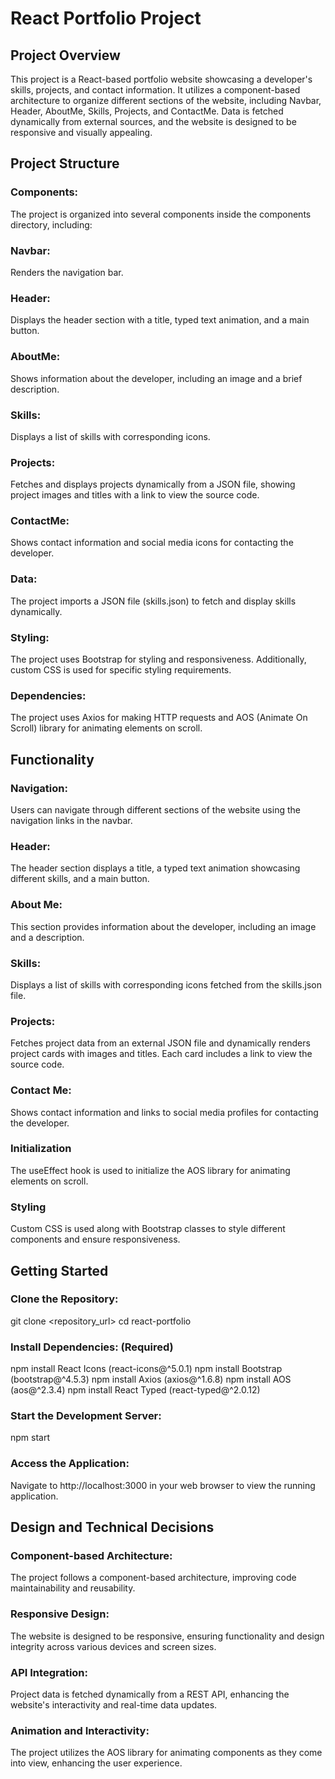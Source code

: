 # React Portfolio Project

## Project Overview
This project is a React-based portfolio website showcasing a developer's skills, projects, and contact information. It utilizes a component-based architecture to organize different sections of the website, including Navbar, Header, AboutMe, Skills, Projects, and ContactMe. Data is fetched dynamically from external sources, and the website is designed to be responsive and visually appealing.

## Project Structure
### Components: 
The project is organized into several components inside the components directory, including:
### Navbar: 
Renders the navigation bar.
### Header: 
Displays the header section with a title, typed text animation, and a main button.
### AboutMe: 
Shows information about the developer, including an image and a brief description.
### Skills: 
Displays a list of skills with corresponding icons.
### Projects: 
Fetches and displays projects dynamically from a JSON file, showing project images and titles with a link to view the source code.
### ContactMe: 
Shows contact information and social media icons for contacting the developer.
### Data: 
The project imports a JSON file (skills.json) to fetch and display skills dynamically.
### Styling: 
The project uses Bootstrap for styling and responsiveness. Additionally, custom CSS is used for specific styling requirements.
### Dependencies: 
The project uses Axios for making HTTP requests and AOS (Animate On Scroll) library for animating elements on scroll.

## Functionality
### Navigation: 
Users can navigate through different sections of the website using the navigation links in the navbar.
### Header: 
The header section displays a title, a typed text animation showcasing different skills, and a main button.
### About Me: 
This section provides information about the developer, including an image and a description.
### Skills: 
Displays a list of skills with corresponding icons fetched from the skills.json file.
### Projects: 
Fetches project data from an external JSON file and dynamically renders project cards with images and titles. Each card includes a link to view the source code.
### Contact Me: 
Shows contact information and links to social media profiles for contacting the developer.
### Initialization
The useEffect hook is used to initialize the AOS library for animating elements on scroll.
### Styling
Custom CSS is used along with Bootstrap classes to style different components and ensure responsiveness.


## Getting Started
### Clone the Repository:

git clone <repository_url>
cd react-portfolio

### Install Dependencies: (Required)
npm install React Icons (react-icons@^5.0.1)
npm install Bootstrap (bootstrap@^4.5.3)
npm install Axios (axios@^1.6.8)
npm install AOS (aos@^2.3.4)
npm install React Typed (react-typed@^2.0.12)

### Start the Development Server:
npm start

### Access the Application:
Navigate to http://localhost:3000 in your web browser to view the running application.

## Design and Technical Decisions
### Component-based Architecture: 
The project follows a component-based architecture, improving code maintainability and reusability.
### Responsive Design: 
The website is designed to be responsive, ensuring functionality and design integrity across various devices and screen sizes.
### API Integration: 
Project data is fetched dynamically from a REST API, enhancing the website's interactivity and real-time data updates.
### Animation and Interactivity: 
The project utilizes the AOS library for animating components as they come into view, enhancing the user experience.
